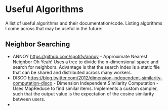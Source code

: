 # Useful Algorithms
A list of useful algorithms and their documentation/code. Listing algorithms I come across that may be useful in the future:

## Neighbor Searching

* ANNOY https://github.com/spotify/annoy - Approximate Nearest Neighbor Oh Yeah! Uses a tree to divide the n-dimensional space and search for neighbors. Advantage is that the search index is a static file that can be shared and distributed across many workers.
* DISCO https://blog.twitter.com/2012/dimension-independent-similarity-computation-disco - Dimension Independent Similarity Computation - Uses MapReduce to find similar items. Implements a custom sampler, such that the output value is the expectation of the cosine similarity between users.
*  
